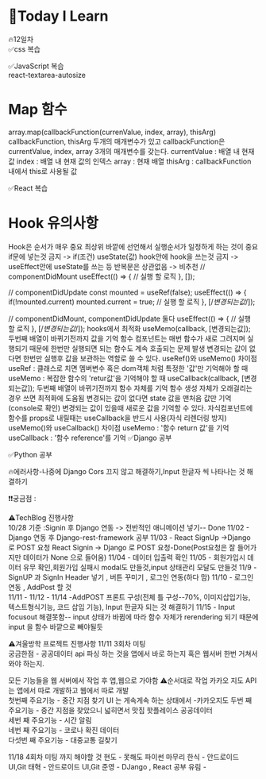 
# 🎃Today I Learn  
🔥12일차  
✅css 복습  

  

✅JavaScript 복습  
react-textarea-autosize
# Map 함수
array.map(callbackFunction(currenValue, index, array), thisArg)
callbackFunction, thisArg 두개의 매개변수가 있고
callbackFunction은 currentValue, index, array 3개의 매개변수를 갖는다.
currentValue : 배열 내 현재 값
index : 배열 내 현재 값의 인덱스
array : 현재 배열
thisArg : callbackFunction 내에서 this로 사용될 값

✅React 복습  
# Hook 유의사항
Hook은 순서가 매우 중요
최상위 바깥에 선언해서 실행순서가 일정하게 하는 것이 중요
if문에 넣는것 금지 -> if(조건) useState(값)
hook안에 hook을 쓰는것 금지 -> useEffect안에 useState를 쓰는 등
반복문은 상관없음 -> 비추천
// componentDidMount
useEffect(() => {
  // 실행 할 로직
}, []);

// componentDidUpdate
const mounted = useRef(false);
useEffect(() => {
  if(!mounted.current) mounted.current = true;
  // 실행 할 로직
}, [/*변경되는값*/]);

// componentDidMount, componentDidUpdate 둘다
useEffect(() => {
  // 실행 할 로직
}, [/*변경되는값*/]);
hooks에서 최적화
useMemo(callback, [변경되는값]);
두번째 배열이 바뀌기전까지 값을 기억
함수 컴포넌트는 매번 함수가 새로 그려지며 실행되기 때문에 한번만 실행되면 되는 함수도 계속 호출되는 문제 발생
변경되는 값이 없다면 한번만 실행후 값을 보관하는 역할로 쓸 수 있다.
useRef()와 useMemo() 차이점
useRef : 클래스로 치면 멤버변수 혹은 dom객체 처럼 특정한 '값'만 기억해야 할 때
useMemo : 복잡한 함수의 'retur값'을 기억해야 할 때
useCallback(callback, [변경되는값]);
두번째 배열이 바뀌기전까지 함수 자체를 기억
함수 생성 자체가 오래걸리는 경우 쓰면 최적화에 도움됨
변경되는 값이 없다면 state 값을 맨처음 값만 기억(console로 확인)
변경되는 값이 있을때 새로운 값을 기억할 수 있다.
자식컴포넌트에 함수를 props로 내릴때는 useCallback을 반드시 사용(자식 리렌더링 방지)
useMemo()와 useCallback() 차이점
useMemo : '함수 return 값'을 기억
useCallback : '함수 reference'를 기억
✅Django 공부  

✅Python 공부  





🔥에러사항-나중에 Django Cors 끄지 않고 해결하기,Input 한글자 씩 나타나는 것 해결하기



❗️❗️궁금점 : 

⚠️TechBlog 진행사항  
10/28 기준 :Signin  후 Django 연동 -> 전반적인 애니메이션 넣기-- Done
11/02 - Django 연동 후 Django-rest-framework 공부
11/03 - React SignUp ->Django 로 POST 요청 React Signin -> Django 로 POST 요청-Done(Post요청은 잘 들어가지만 데이터가 None 으로 들어옴)
11/04 - 데이터 입출력 확인
11/05 - 회원가입시 데이터 유무 확인,회원가입 실패시 modal도 만들것,input 상태관리 모달도 만들것
11/9 - SignUP  과 SignIn Header 넣기 , 버튼 꾸미기 , 로그인 연동(하다 맘)
11/10 - 로그인 연동 , AddPost 할 것  
11/11 - 
11/12 -
11/14 -AddPOST 프론트 구성(전체 틀 구성--70%, 이미지삽입기능, 텍스트형식기능, 코드 삽입 기능), Input 한글자 되는 것 해결하기
11/15 - Input focusout 해결못함-- input 상태가 바뀜에 따라 함수 자체가 rerendering 되기 때문에 input 을 함수 바깥으로 빼야될듯


⚠️겨울방학 프로젝트 진행사항 
11/11 3회차 미팅  
궁금한점 - 공공데이터 api 파싱 하는 것을 앱에서 바로 하는지 혹은 웹서버 한번 거쳐서 와야 하는지.  

모든 기능들을 웹 서버에서 작업 후 앱,웹으로 가야함
⚠️순서대로 작업
카카오 지도 API 는 앱에서 따로 개발하고 웹에서 따로 개발  
첫번째 주요기능 - 중간 지점 찾기  UI 는 게속게속 하는 상태에서  -카카오지도
두번 째 주요기능 - 중간 지점을 찾았으니 넓히면서 맛집 핫플레이스 공공데이터  
세번 째 주요기능 - 시간 알림  
네번 째 주요기능 - 코로나 확진 데이터  
다섯번 째 주요기능 - 대중교통 길찾기

11/18 4회차 미팅 까지 해야할 것
현도 - 못해도 파이썬 마무리
한식 - 안드로이드 UI,Git
태혁 - 안드로이드 UI,Git
준영 - DJango , React 공부
유림 - 












